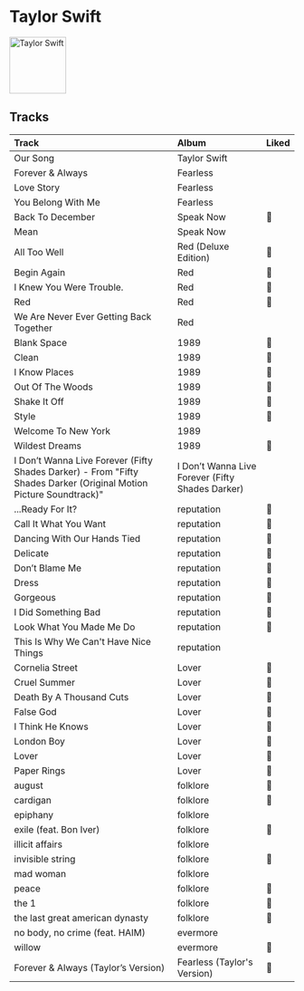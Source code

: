 
# Taylor Swift


<img src="https://i.scdn.co/image/ab6761610000e5eb9e3acf1eaf3b8846e836f441" alt="Taylor Swift" width="100" />

## Tracks

| Track                                                                                                              | Album                                            | Liked   |
|:-------------------------------------------------------------------------------------------------------------------|:-------------------------------------------------|:--------|
| Our Song                                                                                                           | Taylor Swift                                     |         |
| Forever & Always                                                                                                   | Fearless                                         |         |
| Love Story                                                                                                         | Fearless                                         |         |
| You Belong With Me                                                                                                 | Fearless                                         |         |
| Back To December                                                                                                   | Speak Now                                        | 💚       |
| Mean                                                                                                               | Speak Now                                        |         |
| All Too Well                                                                                                       | Red (Deluxe Edition)                             | 💚       |
| Begin Again                                                                                                        | Red                                              | 💚       |
| I Knew You Were Trouble.                                                                                           | Red                                              | 💚       |
| Red                                                                                                                | Red                                              | 💚       |
| We Are Never Ever Getting Back Together                                                                            | Red                                              |         |
| Blank Space                                                                                                        | 1989                                             | 💚       |
| Clean                                                                                                              | 1989                                             | 💚       |
| I Know Places                                                                                                      | 1989                                             | 💚       |
| Out Of The Woods                                                                                                   | 1989                                             | 💚       |
| Shake It Off                                                                                                       | 1989                                             | 💚       |
| Style                                                                                                              | 1989                                             | 💚       |
| Welcome To New York                                                                                                | 1989                                             |         |
| Wildest Dreams                                                                                                     | 1989                                             | 💚       |
| I Don’t Wanna Live Forever (Fifty Shades Darker) - From "Fifty Shades Darker (Original Motion Picture Soundtrack)" | I Don’t Wanna Live Forever (Fifty Shades Darker) |         |
| ...Ready For It?                                                                                                   | reputation                                       | 💚       |
| Call It What You Want                                                                                              | reputation                                       | 💚       |
| Dancing With Our Hands Tied                                                                                        | reputation                                       | 💚       |
| Delicate                                                                                                           | reputation                                       | 💚       |
| Don’t Blame Me                                                                                                     | reputation                                       | 💚       |
| Dress                                                                                                              | reputation                                       | 💚       |
| Gorgeous                                                                                                           | reputation                                       | 💚       |
| I Did Something Bad                                                                                                | reputation                                       | 💚       |
| Look What You Made Me Do                                                                                           | reputation                                       | 💚       |
| This Is Why We Can't Have Nice Things                                                                              | reputation                                       |         |
| Cornelia Street                                                                                                    | Lover                                            | 💚       |
| Cruel Summer                                                                                                       | Lover                                            | 💚       |
| Death By A Thousand Cuts                                                                                           | Lover                                            | 💚       |
| False God                                                                                                          | Lover                                            | 💚       |
| I Think He Knows                                                                                                   | Lover                                            | 💚       |
| London Boy                                                                                                         | Lover                                            | 💚       |
| Lover                                                                                                              | Lover                                            | 💚       |
| Paper Rings                                                                                                        | Lover                                            | 💚       |
| august                                                                                                             | folklore                                         | 💚       |
| cardigan                                                                                                           | folklore                                         | 💚       |
| epiphany                                                                                                           | folklore                                         |         |
| exile (feat. Bon Iver)                                                                                             | folklore                                         | 💚       |
| illicit affairs                                                                                                    | folklore                                         |         |
| invisible string                                                                                                   | folklore                                         | 💚       |
| mad woman                                                                                                          | folklore                                         |         |
| peace                                                                                                              | folklore                                         | 💚       |
| the 1                                                                                                              | folklore                                         | 💚       |
| the last great american dynasty                                                                                    | folklore                                         | 💚       |
| no body, no crime (feat. HAIM)                                                                                     | evermore                                         |         |
| willow                                                                                                             | evermore                                         | 💚       |
| Forever & Always (Taylor’s Version)                                                                                | Fearless (Taylor's Version)                      | 💚       |
